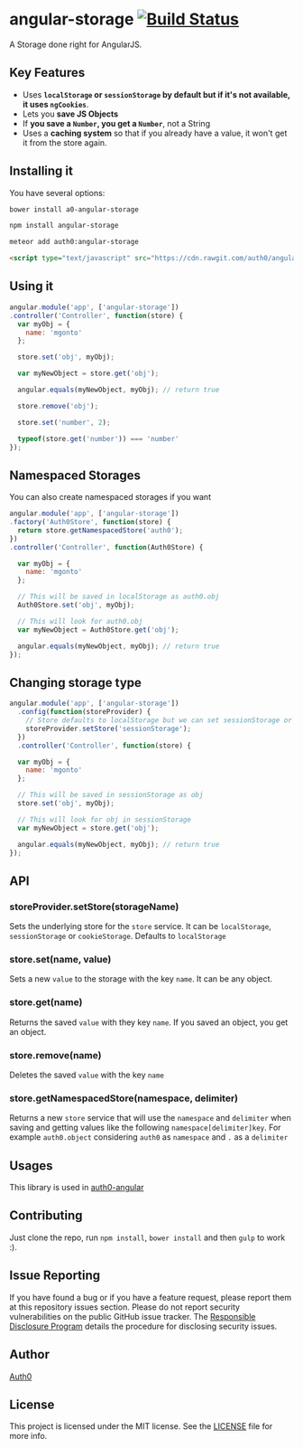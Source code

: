 # angular-storage [![Build Status](https://secure.travis-ci.org/auth0/angular-storage.svg?branch=master)](https://travis-ci.org/auth0/angular-storage)

A Storage done right for AngularJS.

## Key Features

* Uses **`localStorage` or `sessionStorage` by default but if it's not available, it uses `ngCookies`**.
* Lets you **save JS Objects**
* If **you save a `Number`, you get a `Number`**, not a String
* Uses a **caching system** so that if you already have a value, it won't get it from the store again.

## Installing it

You have several options:

````bash
bower install a0-angular-storage
````

````bash
npm install angular-storage
````

````bash
meteor add auth0:angular-storage
````

````html
<script type="text/javascript" src="https://cdn.rawgit.com/auth0/angular-storage/master/dist/angular-storage.js"></script>
````

## Using it

````js
angular.module('app', ['angular-storage'])
.controller('Controller', function(store) {
  var myObj = {
    name: 'mgonto'
  };

  store.set('obj', myObj);

  var myNewObject = store.get('obj');

  angular.equals(myNewObject, myObj); // return true

  store.remove('obj');

  store.set('number', 2);

  typeof(store.get('number')) === 'number'
});
````

## Namespaced Storages

You can also create namespaced storages if you want

````js
angular.module('app', ['angular-storage'])
.factory('Auth0Store', function(store) {
  return store.getNamespacedStore('auth0');
})
.controller('Controller', function(Auth0Store) {

  var myObj = {
    name: 'mgonto'
  };

  // This will be saved in localStorage as auth0.obj
  Auth0Store.set('obj', myObj);

  // This will look for auth0.obj
  var myNewObject = Auth0Store.get('obj');

  angular.equals(myNewObject, myObj); // return true
});
````

## Changing storage type

```js
angular.module('app', ['angular-storage'])
  .config(function(storeProvider) {
    // Store defaults to localStorage but we can set sessionStorage or cookieStorage.
    storeProvider.setStore('sessionStorage');
  })
  .controller('Controller', function(store) {

  var myObj = {
    name: 'mgonto'
  };

  // This will be saved in sessionStorage as obj
  store.set('obj', myObj);

  // This will look for obj in sessionStorage
  var myNewObject = store.get('obj');

  angular.equals(myNewObject, myObj); // return true
});
```


## API

### storeProvider.setStore(storageName)

Sets the underlying store for the `store` service. It can be `localStorage`, `sessionStorage` or `cookieStorage`. Defaults to `localStorage`

### store.set(name, value)

Sets a new `value` to the storage with the key `name`. It can be any object.

### store.get(name)

Returns the saved `value` with they key `name`. If you saved an object, you get an object.

### store.remove(name)

Deletes the saved `value` with the key `name`

### store.getNamespacedStore(namespace, delimiter)

Returns a new `store` service that will use the `namespace` and `delimiter` when saving and getting values like the following `namespace[delimiter]key`. For example `auth0.object` considering `auth0` as `namespace` and `.` as a `delimiter`

## Usages

This library is used in [auth0-angular](https://github.com/auth0/auth0-angular)

## Contributing

Just clone the repo, run `npm install`, `bower install` and then `gulp` to work :).

## Issue Reporting

If you have found a bug or if you have a feature request, please report them at this repository issues section. Please do not report security vulnerabilities on the public GitHub issue tracker. The [Responsible Disclosure Program](https://auth0.com/whitehat) details the procedure for disclosing security issues.

## Author

[Auth0](auth0.com)

## License

This project is licensed under the MIT license. See the [LICENSE](LICENSE) file for more info.





